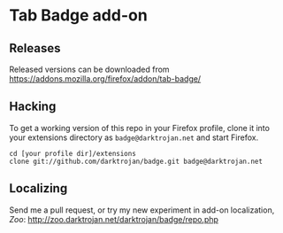 Tab Badge add-on
====================

Releases
--------
Released versions can be downloaded from https://addons.mozilla.org/firefox/addon/tab-badge/

Hacking
-------
To get a working version of this repo in your Firefox profile, clone it into your extensions directory as `badge@darktrojan.net` and start Firefox.
```
cd [your profile dir]/extensions
clone git://github.com/darktrojan/badge.git badge@darktrojan.net
```

Localizing
----------
Send me a pull request, or try my new experiment in add-on localization, *Zoo*: http://zoo.darktrojan.net/darktrojan/badge/repo.php

